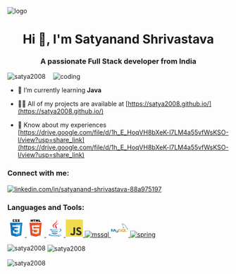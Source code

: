 ![logo](https://github.com/Satya2008/Satya2008/blob/main/Blue%20Yellow%20Futuristic%20Virtual%20Technology%20Blog%20Banner%20(1).png)
<h1 align="center">Hi 👋, I'm Satyanand Shrivastava</h1>
<h3 align="center">A passionate Full Stack developer from India</h3>
<img align = "right" alt="coding" width="400" src="https://media0.giphy.com/media/qgQUggAC3Pfv687qPC/giphy.gif">

<p align="left"> <img src="https://komarev.com/ghpvc/?username=satya2008&label=Profile%20views&color=0e75b6&style=flat" alt="satya2008" /> </p>

- 🌱 I’m currently learning **Java**

- 👨‍💻 All of my projects are available at [https://satya2008.github.io/](https://satya2008.github.io/)

- 📄 Know about my experiences [https://drive.google.com/file/d/1h_E_HoqVH8bXeK-l7LM4a55vfWsKSO-l/view?usp=share_link](https://drive.google.com/file/d/1h_E_HoqVH8bXeK-l7LM4a55vfWsKSO-l/view?usp=share_link)

<h3 align="left">Connect with me:</h3>
<p align="left">
<a href="https://linkedin.com/in/linkedin.com/in/satyanand-shrivastava-88a975197" target="blank"><img align="center" src="https://raw.githubusercontent.com/rahuldkjain/github-profile-readme-generator/master/src/images/icons/Social/linked-in-alt.svg" alt="linkedin.com/in/satyanand-shrivastava-88a975197" height="30" width="40" /></a>
</p>

<h3 align="left">Languages and Tools:</h3>
<p align="left"> <a href="https://www.w3schools.com/css/" target="_blank" rel="noreferrer"> <img src="https://raw.githubusercontent.com/devicons/devicon/master/icons/css3/css3-original-wordmark.svg" alt="css3" width="40" height="40"/> </a> <a href="https://www.w3.org/html/" target="_blank" rel="noreferrer"> <img src="https://raw.githubusercontent.com/devicons/devicon/master/icons/html5/html5-original-wordmark.svg" alt="html5" width="40" height="40"/> </a> <a href="https://www.java.com" target="_blank" rel="noreferrer"> <img src="https://raw.githubusercontent.com/devicons/devicon/master/icons/java/java-original.svg" alt="java" width="40" height="40"/> </a> <a href="https://developer.mozilla.org/en-US/docs/Web/JavaScript" target="_blank" rel="noreferrer"> <img src="https://raw.githubusercontent.com/devicons/devicon/master/icons/javascript/javascript-original.svg" alt="javascript" width="40" height="40"/> </a> <a href="https://www.microsoft.com/en-us/sql-server" target="_blank" rel="noreferrer"> <img src="https://www.svgrepo.com/show/303229/microsoft-sql-server-logo.svg" alt="mssql" width="40" height="40"/> </a> <a href="https://www.mysql.com/" target="_blank" rel="noreferrer"> <img src="https://raw.githubusercontent.com/devicons/devicon/master/icons/mysql/mysql-original-wordmark.svg" alt="mysql" width="40" height="40"/> </a> <a href="https://spring.io/" target="_blank" rel="noreferrer"> <img src="https://www.vectorlogo.zone/logos/springio/springio-icon.svg" alt="spring" width="40" height="40"/> </a> </p>

<p><img align="left" src="https://github-readme-stats.vercel.app/api/top-langs?username=satya2008&show_icons=true&locale=en&layout=compact" alt="satya2008" /></p>

<p>&nbsp;<img align="center" src="https://github-readme-stats.vercel.app/api?username=satya2008&show_icons=true&locale=en" alt="satya2008" /></p>

<p><img align="center" src="https://github-readme-streak-stats.herokuapp.com/?user=satya2008&" alt="satya2008" /></p>
